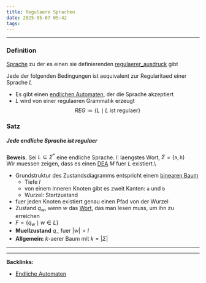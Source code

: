 ```yaml
---
title: Regulaere Sprachen
date: 2025-05-07 05:42
tags: 
---
```


----

### Definition

[Sprache](sprachen) zu der es einen sie definierenden [regulaerer_ausdruck](regulaerer_ausdruck) gibt

Jede der folgenden Bedingungen ist aequivalent zur Regularitaed einer Sprache 
$L$
 
- Es gibt einen [endlichen Automaten](endliche_automaten), der die Sprache akzeptiert 
- $L$ wird von einer regulaeren Grammatik erzeugt
$$
  REG \coloneqq \{L\mid L\text{ ist regulaer}\}  
$$


### Satz
##### Jede endliche Sprache ist regulaer
**Beweis.** Sei $L\subseteq \Sigma ^{*}$ eine endliche Sprache. $l$: laengstes
Wort, $\Sigma=\{\texttt{a},\texttt{b}\}$ \
Wir muessen zeigen, dass es einen [DEA](dea) $M$ fuer $L$ existiert.\

- Grundstruktur des Zustandsdiagramms entspricht einem [binearen Baum](binaerer_baum)
    - Tiefe $l$ 
    - von einem inneren Knoten gibt es zweit Kanten: $\texttt{a}$ und $\texttt{b}$
    - Wurzel: Startzustand 
- fuer jeden Knoten existiert genau einen Pfad von der Wurzel
- Zustand $q_w$, wenn $w$ das [Wort](woerter), das man lesen muss, um ihn zu erreichen
- $F=\{q_w\mid w\in L\}$
- **Muellzustand** $q_-$ fuer $|w|>l$
- **Allgemein:** $k$-aerer Baum mit $k=|\Sigma|$





----

----
**Backlinks:**
- [Endliche Automaten](endliche_automaten)
